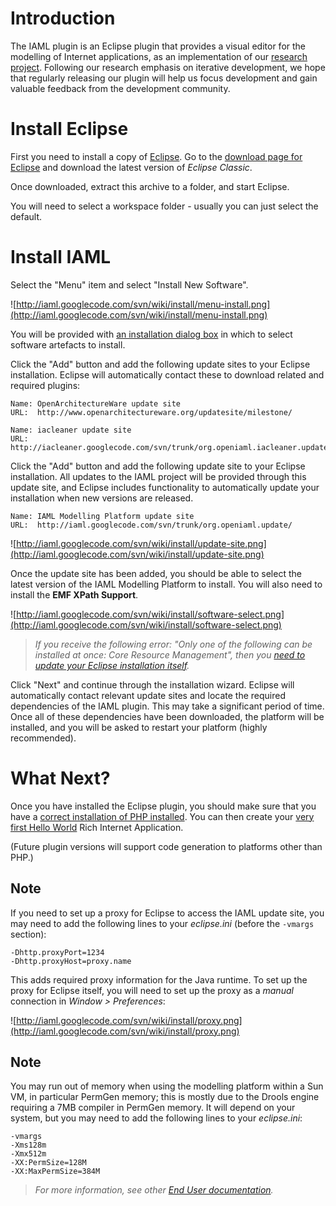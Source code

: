 # Introduction #

The IAML plugin is an Eclipse plugin that provides a visual editor for the modelling of Internet applications, as an implementation of our [research project](http://openiaml.org). Following our research emphasis on iterative development, we hope that regularly releasing our plugin will help us focus development and gain valuable feedback from the development community.



# Install Eclipse #

First you need to install a copy of [Eclipse](Eclipse.md). Go to the [download page for Eclipse](http://www.eclipse.org/downloads/) and download the latest version of _Eclipse Classic_.

Once downloaded, extract this archive to a folder, and start Eclipse.

You will need to select a workspace folder - usually you can just select the default.

# Install IAML #

Select the "Menu" item and select "Install New Software".

![http://iaml.googlecode.com/svn/wiki/install/menu-install.png](http://iaml.googlecode.com/svn/wiki/install/menu-install.png)

You will be provided with [an installation dialog box](http://iaml.googlecode.com/svn/wiki/install/software-empty.png) in which to select software artefacts to install.

Click the "Add" button and add the following update sites to your Eclipse installation. Eclipse will automatically contact these to download related and required plugins:

```
Name: OpenArchitectureWare update site 
URL:  http://www.openarchitectureware.org/updatesite/milestone/
```

```
Name: iacleaner update site 
URL:  http://iacleaner.googlecode.com/svn/trunk/org.openiaml.iacleaner.update/
```

Click the "Add" button and add the following update site to your Eclipse installation. All updates to the IAML project will be provided through this update site, and Eclipse includes functionality to automatically update your installation when new versions are released.

```
Name: IAML Modelling Platform update site
URL:  http://iaml.googlecode.com/svn/trunk/org.openiaml.update/
```

![http://iaml.googlecode.com/svn/wiki/install/update-site.png](http://iaml.googlecode.com/svn/wiki/install/update-site.png)

Once the update site has been added, you should be able to select the latest version of the IAML Modelling Platform to install. You will also need to install the **EMF XPath Support**.

![http://iaml.googlecode.com/svn/wiki/install/software-select.png](http://iaml.googlecode.com/svn/wiki/install/software-select.png)

> _If you receive the following error: "Only one of the following can be installed at once: Core Resource Management", then you [need to update your Eclipse installation itself](http://www.jevon.org/wiki/Only_one_of_the_following_can_be_installed_at_once%3A_Core_Resource_Management)._

Click "Next" and continue through the installation wizard. Eclipse will automatically contact relevant update sites and locate the required dependencies of the IAML plugin. This may take a significant period of time. Once all of these dependencies have been downloaded, the platform will be installed, and you will be asked to restart your platform (highly recommended).

# What Next? #

Once you have installed the Eclipse plugin, you should make sure that you have a [correct installation of PHP installed](InstallationPlatform.md). You can then create your [very first Hello World](HelloWorld.md) Rich Internet Application.

(Future plugin versions will support code generation to platforms other than PHP.)

## Note ##

If you need to set up a proxy for Eclipse to access the IAML update site, you may need to add the following lines to your _eclipse.ini_ (before the `-vmargs` section):

```
-Dhttp.proxyPort=1234
-Dhttp.proxyHost=proxy.name
```

This adds required proxy information for the Java runtime. To set up the proxy for Eclipse itself, you will need to set up the proxy as a _manual_ connection in _Window > Preferences_:

![http://iaml.googlecode.com/svn/wiki/install/proxy.png](http://iaml.googlecode.com/svn/wiki/install/proxy.png)

## Note ##

You may run out of memory when using the modelling platform within a Sun VM, in particular PermGen memory; this is mostly due to the Drools engine requiring a 7MB compiler in PermGen memory. It will depend on your system, but you may need to add the following lines to your _eclipse.ini_:

```
-vmargs
-Xms128m
-Xmx512m
-XX:PermSize=128M
-XX:MaxPermSize=384M
```

> _For more information, see other [End User documentation](http://code.google.com/p/iaml/w/list?q=label:EndUser)._